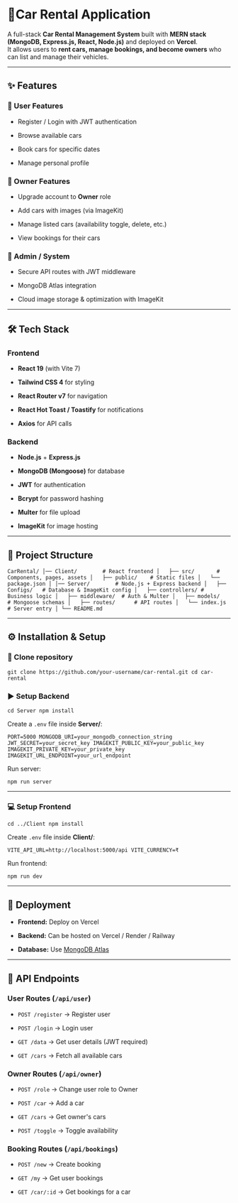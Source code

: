  <h1>🚗Car Rental Application</h1>

A full-stack **Car Rental Management System** built with **MERN stack (MongoDB, Express.js, React, Node.js)** and deployed on **Vercel**.\
It allows users to **rent cars, manage bookings, and become owners** who can list and manage their vehicles.

* * * * *

✨ Features
----------

### 🔹 User Features

-   Register / Login with JWT authentication

-   Browse available cars

-   Book cars for specific dates

-   Manage personal profile

### 🔹 Owner Features

-   Upgrade account to **Owner** role

-   Add cars with images (via ImageKit)

-   Manage listed cars (availability toggle, delete, etc.)

-   View bookings for their cars

### 🔹 Admin / System

-   Secure API routes with JWT middleware

-   MongoDB Atlas integration

-   Cloud image storage & optimization with ImageKit

* * * * *

🛠️ Tech Stack
--------------

### Frontend

-   **React 19** (with Vite 7)

-   **Tailwind CSS 4** for styling

-   **React Router v7** for navigation

-   **React Hot Toast / Toastify** for notifications

-   **Axios** for API calls

### Backend

-   **Node.js** + **Express.js**

-   **MongoDB (Mongoose)** for database

-   **JWT** for authentication

-   **Bcrypt** for password hashing

-   **Multer** for file upload

-   **ImageKit** for image hosting

* * * * *

📂 Project Structure
--------------------

`CarRental/
│── Client/        # React frontend
│   ├── src/       # Components, pages, assets
│   ├── public/    # Static files
│   └── package.json
│
│── Server/        # Node.js + Express backend
│   ├── Configs/   # Database & ImageKit config
│   ├── controllers/ # Business logic
│   ├── middleware/  # Auth & Multer
│   ├── models/      # Mongoose schemas
│   ├── routes/      # API routes
│   └── index.js     # Server entry
│
└── README.md`

* * * * *

⚙️ Installation & Setup
-----------------------

### 🔽 Clone repository

`git clone https://github.com/your-username/car-rental.git
cd car-rental`

### ▶️ Setup Backend

`cd Server
npm install`

Create a `.env` file inside **Server/**:

`PORT=5000
MONGODB_URI=your_mongodb_connection_string
JWT_SECRET=your_secret_key
IMAGEKIT_PUBLIC_KEY=your_public_key
IMAGEKIT_PRIVATE_KEY=your_private_key
IMAGEKIT_URL_ENDPOINT=your_url_endpoint`

Run server:

`npm run server`

* * * * *

### 💻 Setup Frontend

`cd ../Client
npm install`

Create `.env` file inside **Client/**:

`VITE_API_URL=http://localhost:5000/api
VITE_CURRENCY=₹`

Run frontend:

`npm run dev`

* * * * *

🚀 Deployment
-------------

-   **Frontend:** Deploy on Vercel

-   **Backend:** Can be hosted on Vercel / Render / Railway

-   **Database:** Use [MongoDB Atlas](https://www.mongodb.com/cloud/atlas?utm_source=chatgpt.com)

* * * * *

🔑 API Endpoints
----------------

### User Routes (`/api/user`)

-   `POST /register` → Register user

-   `POST /login` → Login user

-   `GET /data` → Get user details (JWT required)

-   `GET /cars` → Fetch all available cars

### Owner Routes (`/api/owner`)

-   `POST /role` → Change user role to Owner

-   `POST /car` → Add a car

-   `GET /cars` → Get owner's cars

-   `POST /toggle` → Toggle availability

### Booking Routes (`/api/bookings`)

-   `POST /new` → Create booking

-   `GET /my` → Get user bookings

-   `GET /car/:id` → Get bookings for a car
